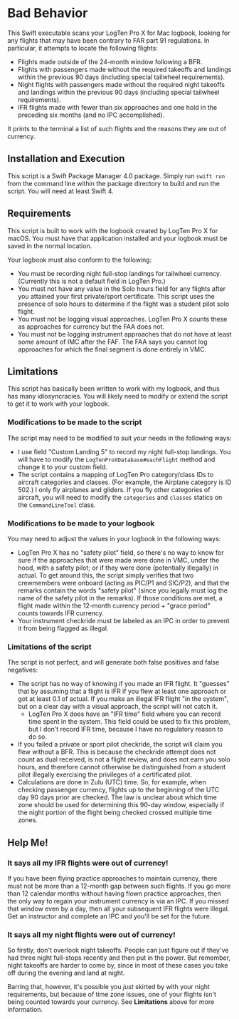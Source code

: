 # Bad Behavior

This Swift executable scans your LogTen Pro X for Mac logbook, looking for any
flights that may have been contrary to FAR part 91 regulations. In particular,
it attempts to locate the following flights:

* Flights made outside of the 24-month window following a BFR.
* Flights with passengers made without the required takeoffs and landings within
  the previous 90 days (including special tailwheel requirements).
* Night flights with passengers made without the required night takeoffs and
  landings within the previous 90 days (including special tailwheel
  requirements).
* IFR flights made with fewer than six approaches and one hold in the preceding
  six months (and no IPC accomplished).

It prints to the terminal a list of such flights and the reasons they are out of
currency.

## Installation and Execution

This script is a Swift Package Manager 4.0 package. Simply run `swift run` from
the command line within the package directory to build and run the script. You
will need at least Swift 4.

## Requirements

This script is built to work with the logbook created by LogTen Pro X for macOS.
You must have that application installed and your logbook must be saved in the
normal location.

Your logbook must also conform to the following:

* You must be recording night full-stop landings for tailwheel currency.
  (Currently this is not a default field in LogTen Pro.)
* You must not have any value in the Solo hours field for any flights after you
  attained your first private/sport certificate. This script uses the presence
  of solo hours to determine if the flight was a student pilot solo flight.
* You must not be logging visual approaches. LogTen Pro X counts these as
  approaches for currency but the FAA does not.
* You must not be logging instrument approaches that do not have at least some
  amount of IMC after the FAF. The FAA says you cannot log approaches for which
  the final segment is done entirely in VMC.

## Limitations

This script has basically been written to work with my logbook, and thus has
many idiosyncracies. You will likely need to modify or extend the script to get
it to work with your logbook.

### Modifications to be made to the script

The script may need to be modified to suit your needs in the following ways:

* I use field "Custom Landing 5" to record my night full-stop landings. You will
  have to modify the `LogTenProXDatabase#eachFlight` method and change it to
  your custom field.
* The script contains a mapping of LogTen Pro category/class IDs to aircraft
  categories and classes. (For example, the Airplane category is ID 502.)
  I only fly airplanes and gliders. If you fly other categories of aircraft,
  you will need to modify the `categories` and `classes` statics on the
  `CommandLineTool` class.

### Modifications to be made to your logbook

You may need to adjust the values in your logbook in the following ways:

* LogTen Pro X has no "safety pilot" field, so there's no way to know for sure
  if the approaches that were made were done in VMC, under the hood, with a
  safety pilot; or if they were done (potentially illegally) in actual. To get
  around this, the script simply verifies that two crewmembers were onboard
  (acting as PIC/P1 and SIC/P2), and that the remarks contain the words "safety
  pilot" (since you legally must log the name of the safety pilot in the
  remarks). If those conditions are met, a flight made within the 12-month
  currency period + "grace period" counts towards IFR currency.
* Your instrument checkride must be labeled as an IPC in order to prevent it
  from being flagged as illegal.

### Limitations of the script

The script is not perfect, and will generate both false positives and false
negatives:

* The script has no way of knowing if you made an IFR flight. It "guesses" that
  by assuming that a flight is IFR if you flew at least one approach or got at
  least 0.1 of actual. If you make an illegal IFR flight "in the system", but on
  a clear day with a visual approach, the script will not catch it.
  * LogTen Pro X does have an "IFR time" field where you can record time spent
    in the system. This field could be used to fix this problem, but I don't
    record IFR time, because I have no regulatory reason to do so.
* If you failed a private or sport pilot checkride, the script will claim you
  flew without a BFR. This is because the checkride attempt does not count as
  dual received, is not a flight review, and does not earn you solo hours, and
  therefore cannot otherwise be distinguished from a student pilot illegally
  exercising the privileges of a certificated pilot.
* Calculations are done in Zulu (UTC) time. So, for example, when checking
  passenger currency, flights up to the beginning of the UTC day 90 days prior
  are checked. The law is unclear about which time zone should be used for
  determining this 90-day window, especially if the night portion of the flight
  being checked crossed multiple time zones.

## Help Me!

### It says all my IFR flights were out of currency!

If you have been flying practice approaches to maintain currency, there must not
be more than a 12-month gap between such flights. If you go more than 12
calendar months without having flown practice approaches, then the only way to
regain your instrument currency is via an IPC. If you missed that window even by
a day, then all your subsequent IFR flights were illegal. Get an instructor and
complete an IPC and you'll be set for the future.

### It says all my night flights were out of currency!

So firstly, don't overlook night takeoffs. People can just figure out if they've
had three night full-stops recently and then put in the power. But remember,
night takeoffs are harder to come by, since in most of these cases you take off
during the evening and land at night.

Barring that, however, it's possible you _just_ skirted by with your night
requirements, but because of time zone issues, one of your flights isn't being
counted towards your currency. See **Limitations** above for more information.
